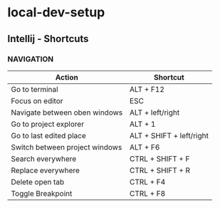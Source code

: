 # local-dev-setup

## Intellij - Shortcuts

### NAVIGATION

Action                          | Shortcut
------------------------------- | ---------------------------
Go to terminal                  | ALT + F12
Focus on editor                 | ESC
Navigate between oben windows   | ALT + left/right
Go to project explorer          | ALT + 1
Go to last edited place         | ALT + SHIFT + left/right
Switch between project windows  | ALT + F6
Search everywhere               | CTRL + SHIFT + F
Replace everywhere              | CTRL + SHIFT + R
Delete open tab                 | CTRL + F4
Toggle Breakpoint               | CTRL + F8
